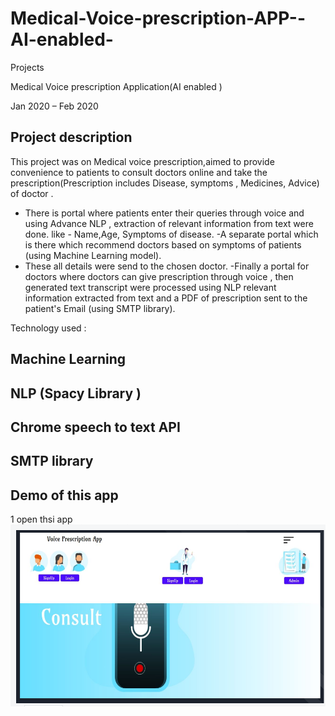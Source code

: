 # Medical-Voice-prescription-APP--AI-enabled-

Projects

Medical Voice prescription Application(AI enabled )

Jan 2020 – Feb 2020

## Project description
This project was on Medical voice prescription,aimed to provide convenience
to patients to consult doctors online and take the prescription(Prescription includes Disease, symptoms , Medicines, Advice) of doctor .
- There is portal where patients enter their queries through voice and using Advance NLP , extraction of relevant information from text were done. like - Name,Age, Symptoms of disease.
-A separate portal which is there which recommend doctors based on symptoms of patients (using Machine Learning model).
- These all details were send to the chosen doctor.
-Finally a portal for doctors where doctors can give prescription through voice , then generated text transcript were processed using NLP
relevant information extracted from text and a PDF of prescription sent to the patient's Email (using SMTP library).

Technology used :

## Machine Learning
## NLP (Spacy Library )
## Chrome speech to text API
## SMTP library 

## Demo of this app 
1 open thsi app
![Image description](https://github.com/vikashnitjsr/Medical-Voice-prescription-APP--AI-enabled-/blob/master/Department_recommend/Screenshot%20from%202020-04-22%2014-14-47.png)













